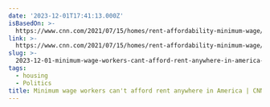 ```yaml
---
date: '2023-12-01T17:41:13.000Z'
isBasedOn: >-
  https://www.cnn.com/2021/07/15/homes/rent-affordability-minimum-wage/index.html
link: >-
  https://www.cnn.com/2021/07/15/homes/rent-affordability-minimum-wage/index.html
slug: >-
  2023-12-01-minimum-wage-workers-cant-afford-rent-anywhere-in-america-or-cnn-business
tags:
  - housing
  - Politics
title: Minimum wage workers can't afford rent anywhere in America | CNN Business
---
```


